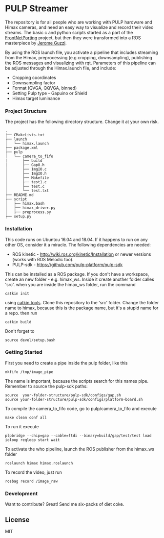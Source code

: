 # PULP Streamer

The repository is for all people who are working with PULP hardware and Himax cameras, and need an easy way to visualize and record their video streams. The basic c and python scripts started as a part of the [FrontNetPorting](https://github.com/FullMetalNicky/FrontNetPorting) project, but then they were transformed into a ROS masterpiece by [Jerome Guzzi](https://github.com/jeguzzi).

By using the ROS launch file, you activate a pipeline that includes streaming from the Himax, preprocessing (e.g cropping, downsampling), publishing the ROS messages and visualizing with rqt. 
Parameters of this pipeline can be adjusted through the Himax.launch file, and include:
* Cropping coordinates
* Downsampling factor 
* Format (QVGA, QQVGA, binned)
* Setting Pulp type - Gapuino or Shield 
* Himax target luminance 

### Project Structure
The project has the following directory structure. Change it at your own risk.
```
.
├── CMakeLists.txt
├── launch
│   └── himax.launch
├── package.xml
├── pulp
│   └── camera_to_fifo
|       ├── build
|       ├── Gap8.h
│       ├── ImgIO.c
│       ├── ImgIO.h
│       ├── Makefile
│       ├── test1.c
│       ├── test.c
│       └── test.txt
├── README.md
├── script
│   ├── himax.bash
│   ├── himax_driver.py
│   ├── preprocess.py
├── setup.py
```


### Installation
This code runs on Ubuntou 16.04 and 18.04. If it happens to run on any other OS, consider it a miracle.
The following dependencies are needed:

* ROS kinetic - http://wiki.ros.org/kinetic/Installation or newer versions (works with ROS Melodic too).
* PULP-sdk - https://github.com/pulp-platform/pulp-sdk


This can be installed as a ROS package. If you don't have a workspace, create an new folder - e.g. himax_ws. Inside it create another folder calles 'src'. when you are inside the himax_ws folder, run the command
```
catkin init
```
using [catkin tools](https://catkin-tools.readthedocs.io/en/latest/verbs/catkin_init.html). Clone this repository to the 'src' folder. Change the folder name to himax, because this is the package name, but it's a stupid name for a repo. then run  
```
catkin build
```
Don't forget to 
```
source devel/setup.bash
```

### Getting Started
First you need to create a pipe inside the pulp folder, like this
```
mkfifo /tmp/image_pipe
```
The name is important, because the scripts search for this names pipe.  
Remember to source the pulp-sdk paths:
```
source  your-folder-structure/pulp-sdk/configs/gap.sh
source your-folder-structure/pulp-sdk/configs/platform-board.sh
```

To compile the camera_to_fifo code, go to pulp/camera_to_fifo and execute
```
make clean conf all
```

To run it execute
```
plpbridge --chip=gap --cable=ftdi --binary=build/gap/test/test load ioloop reqloop start wait
```
To activate the who pipeline, launch the ROS publisher from the himax_ws folder
```
roslaunch himax himax.roslaunch
```
To record the video, just run 
```
rosbag record /image_raw
```

### Development

Want to contribute? Great!
Send me six-packs of diet coke.

License
----

MIT
